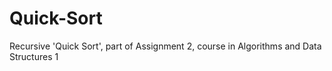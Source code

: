 # Quick-Sort
Recursive 'Quick Sort', part of Assignment 2, course in Algorithms and Data Structures 1 
